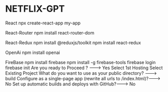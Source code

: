 # NETFLIX-GPT

React
  npx create-react-app my-app
  
React-Router
  npm install react-router-dom

React-Redux
  npm install @reduxjs/toolkit
  npm install react-redux

OpenAi
  npm install openai

FireBase
  npm install firebase
  npm install -g firebase-tools
  firebase login
  firebase init
    Are you ready to Proceed ? ---> Yes
    Select 1st Hosting
    Select Existing Project
    What do you want to use as your public directory? ---> build
    Configure as a single-page app (rewrite all urls to /index.html)?---> No
    Set up automatic builds and deploys with GitHub?---> No
